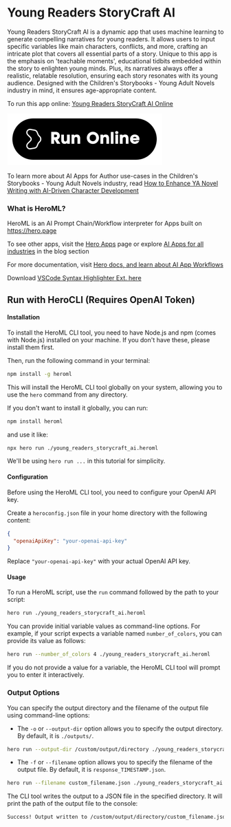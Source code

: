 # Young Readers StoryCraft AI

Young Readers StoryCraft AI is a dynamic app that uses machine learning to generate compelling narratives for young readers. It allows users to input specific variables like main characters, conflicts, and more, crafting an intricate plot that covers all essential parts of a story. Unique to this app is the emphasis on 'teachable moments', educational tidbits embedded within the story to enlighten young minds. Plus, its narratives always offer a realistic, relatable resolution, ensuring each story resonates with its young audience. Designed with the Children's Storybooks - Young Adult Novels industry in mind, it ensures age-appropriate content.

To run this app online: [Young Readers StoryCraft AI Online](https://hero.page/app/young-readers-storycraft-ai-ai-narrative-craft-for-young-readers/iS4nuFjBFVE9popfmByz)

[![Run Young Readers StoryCraft AI Online](/assets/run.svg)](https://hero.page/app/young-readers-storycraft-ai-ai-narrative-craft-for-young-readers/iS4nuFjBFVE9popfmByz)

To learn more about AI Apps for Author use-cases in the Children's Storybooks - Young Adult Novels industry, read [How to Enhance YA Novel Writing with AI-Driven Character Development](https://hero.page/blog/ai/children's-storybooks-young-adult-novels/how-to-enhance-ya-novel-writing-with-ai-driven-character-development/170804)

### What is HeroML?
HeroML is an AI Prompt Chain/Workflow interpreter for Apps built on https://hero.page 

To see other apps, visit the [Hero Apps](https://hero.page/apps) page or explore [AI Apps for all industries](https://hero.page/blog) in the blog section

For more documentation, visit [Hero docs, and learn about AI App Workflows](https://hero.page/tutorials/introduction-to-heroml)

Download [VSCode Syntax Highlighter Ext. here](https://marketplace.visualstudio.com/items?itemName=hero-page.heroml)

## Run with HeroCLI (Requires OpenAI Token)

#### Installation

To install the HeroML CLI tool, you need to have Node.js and npm (comes with Node.js) installed on your machine. If you don't have these, please install them first. 

Then, run the following command in your terminal:

```bash
npm install -g heroml
```

This will install the HeroML CLI tool globally on your system, allowing you to use the `hero` command from any directory.

If you don't want to install it globally, you can run:

```bash
npm install heroml
```

and use it like:

```bash
npx hero run ./young_readers_storycraft_ai.heroml
```

We'll be using `hero run ...` in this tutorial for simplicity.

#### Configuration

Before using the HeroML CLI tool, you need to configure your OpenAI API key. 

Create a `heroconfig.json` file in your home directory with the following content:

```json
{
  "openaiApiKey": "your-openai-api-key"
}
```

Replace `"your-openai-api-key"` with your actual OpenAI API key.

#### Usage

To run a HeroML script, use the `run` command followed by the path to your script:

```bash
hero run ./young_readers_storycraft_ai.heroml
```

You can provide initial variable values as command-line options. For example, if your script expects a variable named `number_of_colors`, you can provide its value as follows:

```bash
hero run --number_of_colors 4 ./young_readers_storycraft_ai.heroml
```

If you do not provide a value for a variable, the HeroML CLI tool will prompt you to enter it interactively.

### Output Options

You can specify the output directory and the filename of the output file using command-line options:

- The `-o` or `--output-dir` option allows you to specify the output directory. By default, it is `./outputs/`.

```bash
hero run --output-dir /custom/output/directory ./young_readers_storycraft_ai.heroml
```

- The `-f` or `--filename` option allows you to specify the filename of the output file. By default, it is `response_TIMESTAMP.json`.

```bash
hero run --filename custom_filename.json ./young_readers_storycraft_ai.heroml
```

The CLI tool writes the output to a JSON file in the specified directory. It will print the path of the output file to the console:

```bash
Success! Output written to /custom/output/directory/custom_filename.json
```

